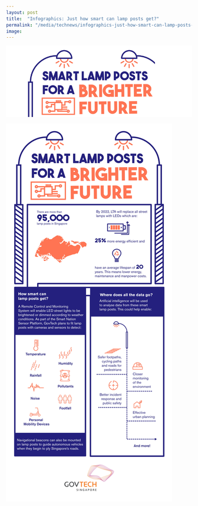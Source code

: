 ```yaml
---
layout: post
title:  "Infographics: Just how smart can lamp posts get?"
permalink: "/media/technews/infographics-just-how-smart-can-lamp-posts-get"
image: 
---
```


![Infographics of Smart Lamp Posts](/images/technews/infographics-just-how-smart-can-lamp-posts-get-part-1.png)

![Infographics of Smart Lamp Posts](/images/technews/infographics-just-how-smart-can-lamp-posts-get-part-2.jpg)


